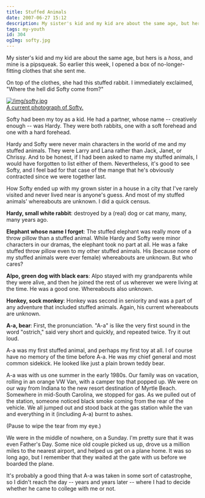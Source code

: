 ```yaml
---
title: Stuffed Animals
date: 2007-06-27 15:12
description: My sister's kid and my kid are about the same age, but hers is a hoss, and mine is a pipsqueak.  So earlier this week, I opened a box of no-longer-fitting clothes that she sent me.  On top of the clothes, she had this stuffed rabbit.  I immediately exclaimed, "Where the hell did Softy come from?"
tags: my-youth
id: 304
ogImg: softy.jpg
---
```

My sister's kid and my kid are about the same age, but hers is a *hoss*, and mine is a pipsqueak.  So earlier this week, I opened a box of no-longer-fitting clothes that she sent me.

On top of the clothes, she had this stuffed rabbit.  I immediately exclaimed, "Where the hell did Softy come from?"

<a class="lightview alignright" href="/img/softy.jpg" data-lightview-caption="A current photograph of Softy." data-lightview-group="group1" ><img src="/img/softy.jpg" alt="/img/softy.jpg"><br><span class="caption">A current photograph of Softy.</span></a>

Softy had been my toy as a kid.  He had a partner, whose name -- creatively enough -- was Hardy.  They were both rabbits, one with a soft forehead and one with a hard forehead.

Hardy and Softy were never main characters in the world of me and my stuffed animals.  They were Larry and Lana rather than Jack, Janet, or Chrissy.  And to be honest, if I had been asked to name my stuffed animals, I would have forgotten to list either of them.  Nevertheless, it's good to see Softy, and I feel bad for that case of the mange that he's obviously contracted since we were together last.

How Softy ended up with my grown sister in a house in a city that I've rarely visited and never lived near is anyone's guess.  And most of my stuffed animals' whereabouts are unknown.  I did a quick census.

**Hardy, small white rabbit**:  destroyed by a (real) dog or cat many, many, many years ago.

**Elephant whose name I forget**:  The stuffed elephant was really more of a throw pillow than a stuffed animal.  While Hardy and Softy were minor characters in our dramas, the elephant took no part at all.  He was a fake stuffed throw pillow even to my other stuffed animals.  His (because none of my stuffed animals were ever female) whereabouts are unknown.  But who cares?

**Alpo, green dog with black ears**:  Alpo stayed with my grandparents while they were alive, and then he joined the rest of us wherever we were living at the time.  He was a good one.  Whereabouts also unknown.

**Honkey, sock monkey**:  Honkey was second in seniority and was a part of any adventure that included stuffed animals.  Again, his current whereabouts are unknown.

**A-a, bear**:  First, the pronunciation.  "A-a" is like the very first sound in the word "ostrich," said very short and quickly, and repeated twice.  Try it out loud.

A-a was my first stuffed animal, and perhaps my first toy at all.  I of course have no memory of the time before A-a.  He was my chief general and most common sidekick.  He looked like just a plain brown teddy bear.

A-a was with us one summer in the early 1980s.  Our family was on vacation, rolling in an orange VW Van, with a camper top that popped up.  We were on our way from Indiana to the new resort destination of Myrtle Beach.  Somewhere in mid-South Carolina, we stopped for gas.  As we pulled out of the station, someone noticed black smoke coming from the rear of the vehicle.  We all jumped out and stood back at the gas station while the van and everything in it (including A-a) burnt to ashes.

(Pause to wipe the tear from my eye.)

We were in the middle of nowhere, on a Sunday.  I'm pretty sure that it was even Father's Day.  Some nice old couple picked us up, drove us a million miles to the nearest airport, and helped us get on a plane home.  It was so long ago, but I remember that they waited at the gate with us before we boarded the plane.

It's probably a good thing that A-a was taken in some sort of catastrophe, so I didn't reach the day -- years and years later -- where I had to decide whether he came to college with me or not.

